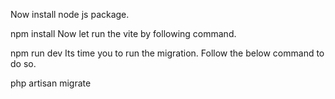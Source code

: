 Now install node js package.

npm install
Now let run the vite by following command.

npm run dev
Its time you to run the migration. Follow the below command to do so.

php artisan migrate

